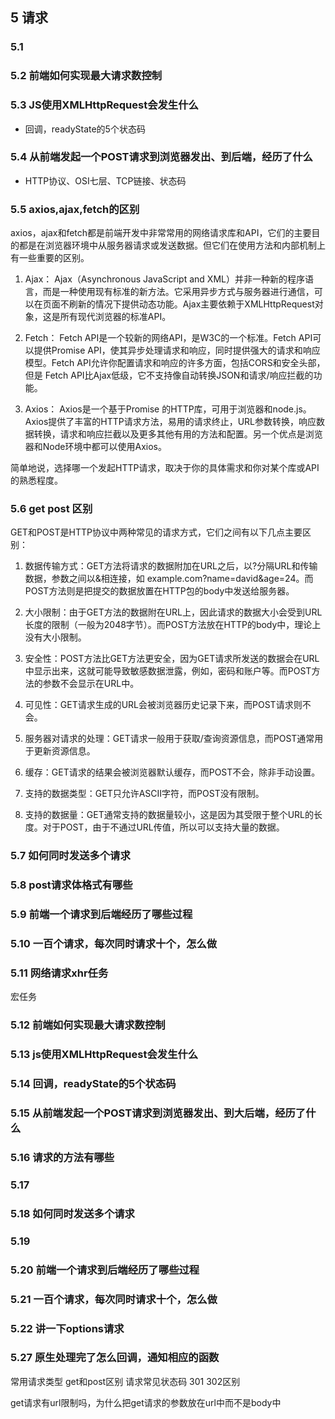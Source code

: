 ## 5 请求

### 5.1 

### 5.2 前端如何实现最大请求数控制

### 5.3 JS使用XMLHttpRequest会发生什么

- 回调，readyState的5个状态码

### 5.4 从前端发起一个POST请求到浏览器发出、到后端，经历了什么

- HTTP协议、OSI七层、TCP链接、状态码

### 5.5 axios,ajax,fetch的区别

axios，ajax和fetch都是前端开发中非常常用的网络请求库和API，它们的主要目的都是在浏览器环境中从服务器请求或发送数据。但它们在使用方法和内部机制上有一些重要的区别。

1. Ajax：
   Ajax（Asynchronous JavaScript and XML）并非一种新的程序语言，而是一种使用现有标准的新方法。它采用异步方式与服务器进行通信，可以在页面不刷新的情况下提供动态功能。Ajax主要依赖于XMLHttpRequest对象，这是所有现代浏览器的标准API。

2. Fetch：
   Fetch API是一个较新的网络API，是W3C的一个标准。Fetch API可以提供Promise API，使其异步处理请求和响应，同时提供强大的请求和响应模型。Fetch API允许你配置请求和响应的许多方面，包括CORS和安全头部，但是 Fetch API比Ajax低级，它不支持像自动转换JSON和请求/响应拦截的功能。

3. Axios：
   Axios是一个基于Promise 的HTTP库，可用于浏览器和node.js。Axios提供了丰富的HTTP请求方法，易用的请求终止，URL参数转换，响应数据转换，请求和响应拦截以及更多其他有用的方法和配置。另一个优点是浏览器和Node环境中都可以使用Axios。

简单地说，选择哪一个发起HTTP请求，取决于你的具体需求和你对某个库或API的熟悉程度。

### 5.6 get post 区别

GET和POST是HTTP协议中两种常见的请求方式，它们之间有以下几点主要区别：

1. 数据传输方式：GET方法将请求的数据附加在URL之后，以?分隔URL和传输数据，参数之间以&相连接，如 example.com?name=david&age=24。而POST方法则是把提交的数据放置在HTTP包的body中发送给服务器。

2. 大小限制：由于GET方法的数据附在URL上，因此请求的数据大小会受到URL长度的限制（一般为2048字节）。而POST方法放在HTTP的body中，理论上没有大小限制。

3. 安全性：POST方法比GET方法更安全，因为GET请求所发送的数据会在URL中显示出来，这就可能导致敏感数据泄露，例如，密码和账户等。而POST方法的参数不会显示在URL中。

4. 可见性：GET请求生成的URL会被浏览器历史记录下来，而POST请求则不会。

5. 服务器对请求的处理：GET请求一般用于获取/查询资源信息，而POST通常用于更新资源信息。

6. 缓存：GET请求的结果会被浏览器默认缓存，而POST不会，除非手动设置。

7. 支持的数据类型：GET只允许ASCII字符，而POST没有限制。

8. 支持的数据量：GET通常支持的数据量较小，这是因为其受限于整个URL的长度。对于POST，由于不通过URL传值，所以可以支持大量的数据。

### 5.7 如何同时发送多个请求

### 5.8 post请求体格式有哪些

### 5.9 前端一个请求到后端经历了哪些过程

### 5.10 一百个请求，每次同时请求十个，怎么做

### 5.11 网络请求xhr任务

宏任务

### 5.12 前端如何实现最大请求数控制

### 5.13 js使用XMLHttpRequest会发生什么

### 5.14 回调，readyState的5个状态码

### 5.15 从前端发起一个POST请求到浏览器发出、到大后端，经历了什么

### 5.16 请求的方法有哪些

### 5.17 

### 5.18 如何同时发送多个请求

### 5.19 

### 5.20 前端一个请求到后端经历了哪些过程

### 5.21 一百个请求，每次同时请求十个，怎么做

### 5.22  讲一下options请求



### 5.27 原生处理完了怎么回调，通知相应的函数





常用请求类型
get和post区别
请求常见状态码 301 302区别

get请求有url限制吗，为什么把get请求的参数放在url中而不是body中